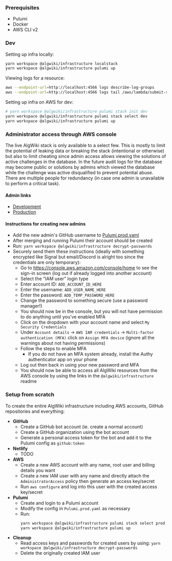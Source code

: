 ### Prerequisites

- Pulumi
- Docker
- AWS CLI v2

### Dev

Setting up infra locally:

```sh
yarn workspace @algwiki/infrastructure localstack
yarn workspace @algwiki/infrastructure pulumi up
```

Viewing logs for a resource:

```sh
aws --endpoint-url=http://localhost:4566 logs describe-log-groups
aws --endpoint-url=http://localhost:4566 logs tail /aws/lambda/submit-solution-handler-19ee373 --follow
```

Setting up infra on AWS for dev:

```sh
# yarn workspace @algwiki/infrastructure pulumi stack init dev
yarn workspace @algwiki/infrastructure pulumi stack select dev
yarn workspace @algwiki/infrastructure pulumi up
```

### Administrator access through AWS console

The live AlgWiki stack is only available to a select few. This is mostly to limit the potential of leaking data or breaking the stack (intentional or otherwise) but also to limit cheating since admin access allows viewing the solutions of active challenges in the database. In the future audit logs for the database may become public or solutions by admins which viewed the database while the challenge was active disqualified to prevent potential abuse. There are multiple people for redundancy (in case one admin is unavailable to perform a critical task).

#### Admin links

- [Development](https://signin.aws.amazon.com/switchrole?account=674930382918&roleName=Admin&displayName=%5BDEV%5D+Admin&color=FAD791)
- [Production](https://signin.aws.amazon.com/switchrole?account=068654350440&roleName=Admin&displayName=%5BPROD%5D+Admin&color=F2B0A9)

#### Instructions for creating new admins

- Add the new admin's GitHub username to [Pulumi.prod.yaml](./Pulumi.prod.yaml)
- After merging and running Pulumi their account should be created
- Run: `yarn workspace @algwiki/infrastructure decrypt-passwords`
- Securely send them these instructions (ideally with something encrypted like Signal but email/Discord is alright too since the credentials are only temporary):
  - Go to https://console.aws.amazon.com/console/home to see the sign-in screen (log out if already logged into another account)
  - Select the "IAM user" login type
  - Enter account ID: `ADD_ACCOUNT_ID_HERE`
  - Enter the username: `ADD_USER_NAME_HERE`
  - Enter the password: `ADD_TEMP_PASSWORD_HERE`
  - Change the password to something secure (use a password manager!)
  - You should now be in the console, but you will not have permission to do anything until you've enabled MFA
  - Click on the dropdown with your account name and select `My Security Credentials`
  - Under `Account details` -> `AWS IAM credentials` -> `Multi-factor authentication (MFA)` click on `Assign MFA device` (ignore all the warnings about not having permissions)
  - Follow the steps to enable MFA
    - If you do not have an MFA system already, install the Authy authenticator app on your phone
  - Log out then back in using your new password and MFA
  - You should now be able to access all AlgWiki resources from the AWS console by using the links in the `@algwiki/infrastructure` readme

### Setup from scratch

To create the entire AlgWiki infrastructure including AWS accounts, GitHub repositories and everything:

- **GitHub**
  - Create a GitHub bot account (ie. create a normal account)
  - Create a GitHub organization using the bot account
  - Generate a personal access token for the bot and add it to the Pulumi config as `github:token`
- **Netlify**
  - TODO
- **AWS**
  - Create a new AWS account with any name, root user and billing details you want
  - Create a new IAM user with any name and directly attach the `AdministratorAccess` policy then generate an access key/secret
  - Run `aws configure` and log into this user with the created access key/secret
- **Pulumi**
  - Create and login to a Pulumi account
  - Modify the config in `Pulumi.prod.yaml` as necessary
  - Run:
    ```sh
    yarn workspace @algwiki/infrastructure pulumi stack select prod
    yarn workspace @algwiki/infrastructure pulumi up
    ```
- **Cleanup**
  - Read access keys and passwords for created users by using: `yarn workspace @algwiki/infrastructure decrypt-passwords`
  - Delete the originally created IAM user
